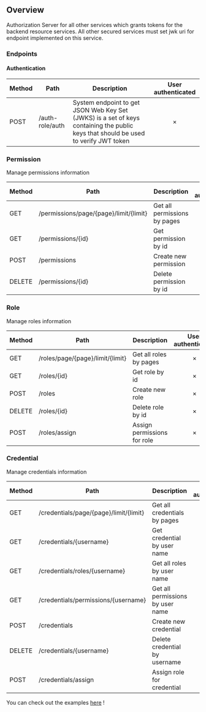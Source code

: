 ## Overview

Authorization Server for all other services which grants tokens for the backend resource services. All other secured services must set jwk uri for endpoint implemented on this service.

### Endpoints
#### Authentication
Method	| Path	| Description	| User authenticated	
------------- | ------------------------- | ------------- |:-------------:|
POST	| /auth-role/auth	| System endpoint to get JSON Web Key Set (JWKS) is a set of keys containing the public keys that should be used to verify JWT token	|  × |

### Permission
Manage permissions information

Method	| Path	| Description	| User authenticated	| Permission
------------- | ------------------------- | ------------- |:-------------:| :-------------:|
GET	| /permissions/page/{page}/limit/{limit}	| Get all permissions by pages	|  × | PERM_READ_PERMISSION |
GET	| /permissions/{id}		| Get permission by id	|  × | PERM_READ_PERMISSION |
POST| /permissions	| Create new permission | ×  | PERM_WRITE_PERMISSION |
DELETE	| /permissions/{id}	| Delete permission by id | ×  | PERM_DELETE_PERMISSION |

### Role
Manage roles information

Method	| Path	| Description	| User authenticated	| Permission
------------- | ------------------------- | ------------- |:-------------:| :-------------:|
GET	| /roles/page/{page}/limit/{limit}	| Get all roles by pages	|  × | PERM_READ_ROLE |
GET	| /roles/{id}		| Get role by id	|  × | PERM_READ_ROLE |
POST| /roles	| Create new role | ×  | PERM_WRITE_ROLE |
DELETE	| /roles/{id}	| Delete role by id | ×  | PERM_DELETE_ROLE |
POST| /roles/assign	| Assign permissions for role | ×  | PERM_WRITE_ROLE |

### Credential
Manage credentials information

Method	| Path	| Description	| User authenticated	| Permission
------------- | ------------------------- | ------------- |:-------------:| :-------------:|
GET	| /credentials/page/{page}/limit/{limit}	| Get all credentials by pages	|  × | PERM_READ_CREDENTIAL |
GET	| /credentials/{username}		| Get credential by user name	|  × | PERM_READ_CREDENTIAL |
GET	| /credentials/roles/{username}		| Get all roles by user name	|  × | PERM_READ_CREDENTIAL |
GET	| /credentials/permissions/{username}		| Get all permissions by user name	|  × | PERM_READ_CREDENTIAL |
POST| /credentials	| Create new credential | ×  | PERM_WRITE_CREDENTIAL |
DELETE	| /credentials/{username}	| Delete credential by username | ×  | PERM_DELETE_CREDENTIAL |
POST| /credentials/assign	| Assign role for credential | ×  | PERM_WRITE_CREDENTIAL |

You can check out the examples [here](https://github.com/congcoi123/product-order-services/blob/develop/systems/auth-role/ENDPOINTS.md) !
